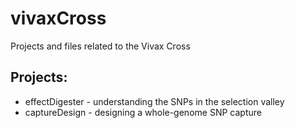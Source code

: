 vivaxCross
==========

Projects and files related to the Vivax Cross

Projects:
--
* effectDigester - understanding the SNPs in the selection valley
* captureDesign - designing a whole-genome SNP capture
